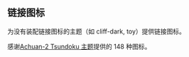 ## 链接图标

为没有装配链接图标的主题（如 cliff-dark, toy）提供链接图标。

感谢[Achuan-2 Tsundoku 主题](https://github.com/Achuan-2/siyuan-themes-tsundoku)提供的 148 种图标。
